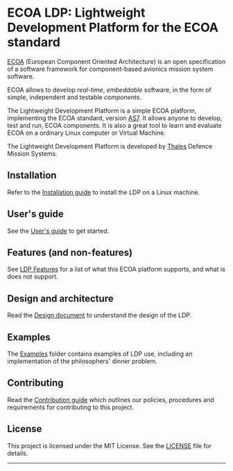 # ECOA LDP: Lightweight Development Platform for the ECOA standard

[ECOA] (European Component Oriented Architecture) is an open specification of a software framework 
for component-based avionics mission system software.

ECOA allows to develop _real-time_, _embeddable_ software, in the form of simple, independent and testable _components_.

The Lightweight Development Platform is a simple ECOA platform, implementing the ECOA standard, version [AS7].
It allows anyone to develop, test and run, ECOA components.
It is also a great tool to learn and evaluate ECOA on a ordinary Linux computer or Virtual Machine.

The Lightweight Development Platform is developed by [Thales] Defence Mission Systems.

## Installation

Refer to the [Installation guide](INSTALLING.md) to install the LDP on a Linux machine.

## User's guide

See the [User's guide](USAGE.md) to get started.

## Features (and non-features)

See [LDP Features](FEATURES.md) for a list of what this ECOA platform supports, and what is does not support.

## Design and architecture

Read the [Design document](DESIGN.md) to understand the design of the LDP.

## Examples

The [Examples](Examples) folder contains examples of LDP use, including an implementation of the philosophers' dinner problem.

## Contributing

Read the [Contribution guide](CONTRIBUTING.md) which outlines our policies, procedures and requirements
for contributing to this project.


## License

This project is licensed under the MIT License. See the [LICENSE](LICENSE) file for details.


---

[ECOA]: https://www.ecoa.technology/
[AS7]:  https://www.ecoa.technology/public_draft_specifications.html
[Thales]: https://www.thalesgroup.com/
